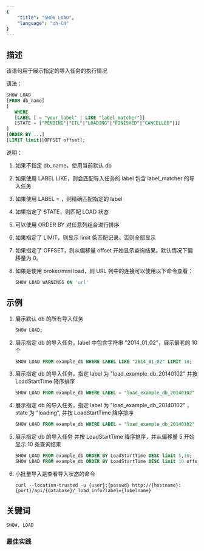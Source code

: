 ```yaml
---
{
    "title": "SHOW LOAD",
    "language": "zh-CN"
}
---
```


<!--
Licensed to the Apache Software Foundation (ASF) under one
or more contributor license agreements.  See the NOTICE file
distributed with this work for additional information
regarding copyright ownership.  The ASF licenses this file
to you under the Apache License, Version 2.0 (the
"License"); you may not use this file except in compliance
with the License.  You may obtain a copy of the License at

  http://www.apache.org/licenses/LICENSE-2.0

Unless required by applicable law or agreed to in writing,
software distributed under the License is distributed on an
"AS IS" BASIS, WITHOUT WARRANTIES OR CONDITIONS OF ANY
KIND, either express or implied.  See the License for the
specific language governing permissions and limitations
under the License.
-->



## 描述

该语句用于展示指定的导入任务的执行情况

语法：

```sql
SHOW LOAD
[FROM db_name]
[
   WHERE
   [LABEL [ = "your_label" | LIKE "label_matcher"]]
   [STATE = ["PENDING"|"ETL"|"LOADING"|"FINISHED"|"CANCELLED"|]]
]
[ORDER BY ...]
[LIMIT limit][OFFSET offset];
```

说明：

1) 如果不指定 db_name，使用当前默认 db
    
2)  如果使用 LABEL LIKE，则会匹配导入任务的 label 包含 label_matcher 的导入任务
    
3)  如果使用 LABEL = ，则精确匹配指定的 label
    
4) 如果指定了 STATE，则匹配 LOAD 状态
    
5) 可以使用 ORDER BY 对任意列组合进行排序
    
6)  如果指定了 LIMIT，则显示 limit 条匹配记录。否则全部显示
    
7) 如果指定了 OFFSET，则从偏移量 offset 开始显示查询结果。默认情况下偏移量为 0。
    
8)  如果是使用 broker/mini load，则 URL 列中的连接可以使用以下命令查看：
    
    ```sql
    SHOW LOAD WARNINGS ON 'url'
    ```

## 示例

1. 展示默认 db 的所有导入任务
    
    ```sql
    SHOW LOAD;
    ```

2. 展示指定 db 的导入任务，label 中包含字符串 "2014_01_02"，展示最老的 10 个
    
    ```sql
    SHOW LOAD FROM example_db WHERE LABEL LIKE "2014_01_02" LIMIT 10;
    ```

3. 展示指定 db 的导入任务，指定 label 为 "load_example_db_20140102" 并按 LoadStartTime 降序排序
    
    ```sql
    SHOW LOAD FROM example_db WHERE LABEL = "load_example_db_20140102" ORDER BY LoadStartTime DESC;
    ```

4. 展示指定 db 的导入任务，指定 label 为 "load_example_db_20140102" ，state 为 "loading", 并按 LoadStartTime 降序排序
    
    ```sql
    SHOW LOAD FROM example_db WHERE LABEL = "load_example_db_20140102" AND STATE = "loading" ORDER BY LoadStartTime DESC;
    ```

5. 展示指定 db 的导入任务 并按 LoadStartTime 降序排序，并从偏移量 5 开始显示 10 条查询结果
    
    ```sql
    SHOW LOAD FROM example_db ORDER BY LoadStartTime DESC limit 5,10;
    SHOW LOAD FROM example_db ORDER BY LoadStartTime DESC limit 10 offset 5;
    ```
    
6. 小批量导入是查看导入状态的命令
    
    ```
    curl --location-trusted -u {user}:{passwd} http://{hostname}:{port}/api/{database}/_load_info?label={labelname}
    ```

## 关键词

    SHOW, LOAD

### 最佳实践

